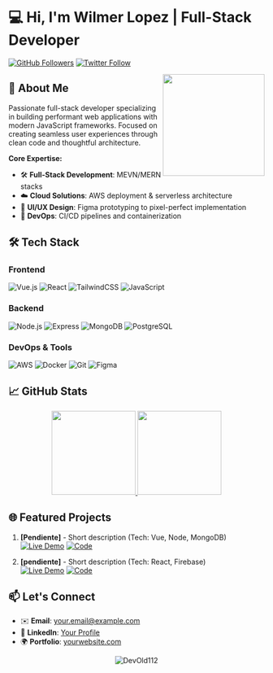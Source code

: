 # 💻 Hi, I'm Wilmer Lopez | Full-Stack Developer 

[![GitHub Followers](https://img.shields.io/github/followers/DevOld112?label=Follow%20%40DevOld112&style=social)](https://github.com/DevOld112)
[![Twitter Follow](https://img.shields.io/twitter/follow/EdwardEmpatico?color=1DA1F2&label=Follow%20%40EdwardEmpatico&logo=twitter&style=social)](https://twitter.com/EdwardEmpatico)

<a href="#"><img align="right" src="https://github.com/blackcater/blackcater/raw/main/images/banner.gif" width="200" height="200" /></a>

## 🚀 About Me

Passionate full-stack developer specializing in building performant web applications with modern JavaScript frameworks. Focused on creating seamless user experiences through clean code and thoughtful architecture.

**Core Expertise:**
- 🛠 **Full-Stack Development**: MEVN/MERN stacks
- ☁️ **Cloud Solutions**: AWS deployment & serverless architecture
- 🎨 **UI/UX Design**: Figma prototyping to pixel-perfect implementation
- 🔧 **DevOps**: CI/CD pipelines and containerization

## 🛠 Tech Stack

### Frontend
![Vue.js](https://img.shields.io/badge/-Vue.js-4FC08D?logo=vuedotjs&logoColor=white)
![React](https://img.shields.io/badge/-React-61DAFB?logo=react&logoColor=black)
![TailwindCSS](https://img.shields.io/badge/-TailwindCSS-06B6D4?logo=tailwindcss&logoColor=white)
![JavaScript](https://img.shields.io/badge/-JavaScript-F7DF1E?logo=javascript&logoColor=black)

### Backend
![Node.js](https://img.shields.io/badge/-Node.js-339933?logo=nodedotjs&logoColor=white)
![Express](https://img.shields.io/badge/-Express-000000?logo=express&logoColor=white)
![MongoDB](https://img.shields.io/badge/-MongoDB-47A248?logo=mongodb&logoColor=white)
![PostgreSQL](https://img.shields.io/badge/-PostgreSQL-4169E1?logo=postgresql&logoColor=white)

### DevOps & Tools
![AWS](https://img.shields.io/badge/-AWS-232F3E?logo=amazonaws&logoColor=white)
![Docker](https://img.shields.io/badge/-Docker-2496ED?logo=docker&logoColor=white)
![Git](https://img.shields.io/badge/-Git-F05032?logo=git&logoColor=white)
![Figma](https://img.shields.io/badge/-Figma-F24E1E?logo=figma&logoColor=white)

## 📈 GitHub Stats

<div align="center">
  <a href="https://github.com/DevOld112">
    <img height="165em" src="https://github-readme-stats.vercel.app/api?username=DevOld112&count_private=true&include_all_commits=true&show_icons=true&theme=dark&hide_border=false&show_owner=true"/>
    <img height="165em" src="https://github-readme-stats.vercel.app/api/top-langs/?username=DevOld112&theme=dark&hide_border=false&layout=compact"/>
  </a>
</div>

## 🌐 Featured Projects

1. **[Pendiente]** - Short description (Tech: Vue, Node, MongoDB)  
   [![Live Demo](https://img.shields.io/badge/-Live_Demo-4BC51D?style=flat-square)]() 
   [![Code](https://img.shields.io/badge/-Source_Code-181717?style=flat-square&logo=github)]()

2. **[pendiente]** - Short description (Tech: React, Firebase)  
   [![Live Demo](https://img.shields.io/badge/-Live_Demo-4BC51D?style=flat-square)]() 
   [![Code](https://img.shields.io/badge/-Source_Code-181717?style=flat-square&logo=github)]()

## 📫 Let's Connect

- ✉️ **Email**: [your.email@example.com](mailto:XwilmerX53@gmail.com)
- 💼 **LinkedIn**: [Your Profile]([https://linkedin.com/in/yourprofile](https://www.linkedin.com/in/wilmer-lopez-b356a8122/))
- 🌍 **Portfolio**: [yourwebsite.com]([https://yourwebsite.com](https://wildevold.com/))

<p align="center">
  <img src="https://komarev.com/ghpvc/?username=DevOld112&label=Profile%20views&color=0e75b6&style=flat" alt="DevOld112" /> 
</p>


